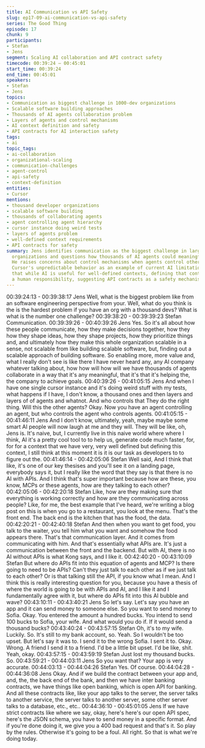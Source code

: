 ```yaml
---
title: AI Communication vs API Safety
slug: ep17-09-ai-communication-vs-api-safety
series: The Good Thing
episode: 17
chunk: 9
participants:
- Stefan
- Jens
segment: Scaling AI collaboration and API contract safety
timecode: 00:39:24 – 00:45:01
start_time: 00:39:24
end_time: 00:45:01
speakers:
- Stefan
- Jens
topics:
- Communication as biggest challenge in 1000-dev organizations
- Scalable software building approaches
- Thousands of AI agents collaboration problem
- Layers of agents and control mechanisms
- AI context definition and safety
- API contracts for AI interaction safety
tags:
- ai
topic_tags:
- ai-collaboration
- organizational-scaling
- communication-challenges
- agent-control
- api-safety
- context-definition
entities:
- Cursor
mentions:
- thousand developer organizations
- scalable software building
- thousands of collaborating agents
- agent controlling agent hierarchy
- cursor instance doing weird tests
- layers of agents problem
- well-defined context requirements
- API contracts for safety
summary: Jens identifies communication as the biggest challenge in large developer
  organizations and questions how thousands of AI agents could meaningfully collaborate.
  He raises concerns about control mechanisms when agents control other agents, using
  Cursor's unpredictable behavior as an example of current AI limitations. He argues
  that while AI is useful for well-defined contexts, defining that context remains
  a human responsibility, suggesting API contracts as a safety mechanism for AI interactions.
---
```


00:39:24:13 - 00:39:38:17
Jens
Well, what is the biggest problem like from an software engineering perspective from your. Well,
what do you think is the is the hardest problem if you have an org with a thousand devs? What
is what is the number one challenge?
00:39:38:20 - 00:39:39:23
Stefan
Communication.
00:39:39:26 - 00:40:39:26
Jens
Yes. So it's all about how these people communicate, how they make decisions together, how
they how they shape ideas, how they shape projects, how they prioritize things and, and
ultimately how they make this whole organization scalable in a sense, not scalable from like
building scalable software, but, finding out a scalable approach of building software. So enabling
more, more value and, what I really don't see is like there I have never heard any, any AI
company whatever talking about, how how will how will we have thousands of agents
collaborate in a way that it's any meaningful, that it's that it's helping the, the company to
achieve goals.
00:40:39:26 - 00:41:05:15
Jens
And when I have one single cursor instance and it's doing weird stuff with my tests, what
happens if I have, I don't know, a thousand ones and then layers and layers of of agents and
whatnot. And who controls that They do the right thing. Will this the other agents? Okay. Now
you have an agent controlling an agent, but who controls the agent who controls agents.
00:41:05:15 - 00:41:46:11
Jens
And I don't know, ultimately, yeah, maybe maybe some smart AI people will now laugh at me
and they will. They will be like, oh, Jens is. It's naive, but, I currently live in this naive world
where where I think, AI it's a pretty cool tool to to help us, generate code much faster, for, for for
a context that we have very, very well defined but defining this context, I still think at this
moment it is it is our task as developers to to figure out the.
00:41:46:14 - 00:42:05:06
Stefan
Well said, And I think that like, it's one of our key thesises and you'll see it on a landing page,
everybody says it, but I really like the word that they say is that there is no AI with APIs. And I
think that's super important because how are these, you know, MCPs or these agents, how are
they talking to each other?
00:42:05:06 - 00:42:20:18
Stefan
Like, how are they making sure that everything is working correctly and how are they
communicating across people? Like, for me, the best example that I've heard, we're writing a
blog post on this is when you go to a restaurant, you look at the menu. That's the front end. The
back end is the kitchen that has the food, the data.
00:42:20:21 - 00:42:40:18
Stefan
And then when you want to get food, you talk to the waiter, you tell him what you want and
somehow the food appears there. That's that communication layer. And it comes from
communicating with him. And that's essentially what APIs are. It's just a communication between
the front and the backend. But with AI, there is no AI without APIs is what Kong says, and I like
it.
00:42:40:20 - 00:43:10:09
Stefan
But where do APIs fit into this equation of agents and MCP? Is there going to need to be APIs?
Can't they just talk to each other as if we just talk to each other? Or is that talking still the API, if
you know what I mean. And I think this is really interesting question for you, because you have a
thesis of where the world is going to be with APIs and AI, and I like it and I fundamentally agree
with it, but where do APIs fit into this AI bubble and wave?
00:43:10:11 - 00:43:40:21
Jens
So let's say. Let's say you have an app and it can send money to someone else. So you want to
send money to Sofia. Okay. You entered the amount a hundred bucks. You intend to send 100
bucks to Sofia, your wife. And what would you do if. If it would send a thousand bucks?
00:43:40:24 - 00:43:57:15
Stefan
Oh, it's to my wife. Luckily. So. It's still to my bank account, so. Yeah. So I wouldn't be too upset.
But let's say it was to. I send it to the wrong Sofia. I sent it to. Okay. Wrong. A friend I send it to a
friend. I'd be a little bit upset. I'd be like, shit. Yeah, okay.
00:43:57:15 - 00:43:59:19
Stefan
Just lost my thousand bucks. So.
00:43:59:21 - 00:44:03:11
Jens
So you want that? Your app is very accurate.
00:44:03:13 - 00:44:04:26
Stefan
Yes. Of course.
00:44:04:28 - 00:44:36:08
Jens
Okay. And if we build the contract between your app and, and, the, the back end of the bank,
and then we have inter banking contracts, we have things like open banking, which is open API
for banking. And all these contracts like, like your app talks to the server, the server talks to
another service, the server talks to another server, some other server talks to a database, etc.,
etc..
00:44:36:10 - 00:45:01:05
Jens
If we have strict contracts like where we say, okay, here's here's our open API spec, here's the
JSON schema, you have to send money in a specific format. And if you're done doing it, we give
you a 400 bad request and that's it. So play by the rules. Otherwise it's going to be a foul. All
right. So that is what we're doing today.